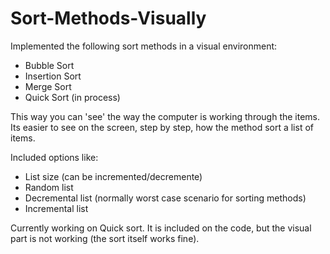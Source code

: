 # Sort-Methods-Visually

Implemented the following sort methods in a visual environment:
- Bubble Sort
- Insertion Sort
- Merge Sort
- Quick Sort (in process)
    
This way you can 'see' the way the computer is working through the items.
Its easier to see on the screen, step by step, how the method sort a list of items.

Included options like:
- List size (can be incremented/decremente)
- Random list
- Decremental list (normally worst case scenario for sorting methods)
- Incremental list

Currently working on Quick sort. 
It is included on the code, but the visual part is not working (the sort itself works fine).

